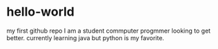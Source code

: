 # hello-world
my first github repo
I am a student commputer progmmer looking to get better.
currently learning java but python is my favorite.
